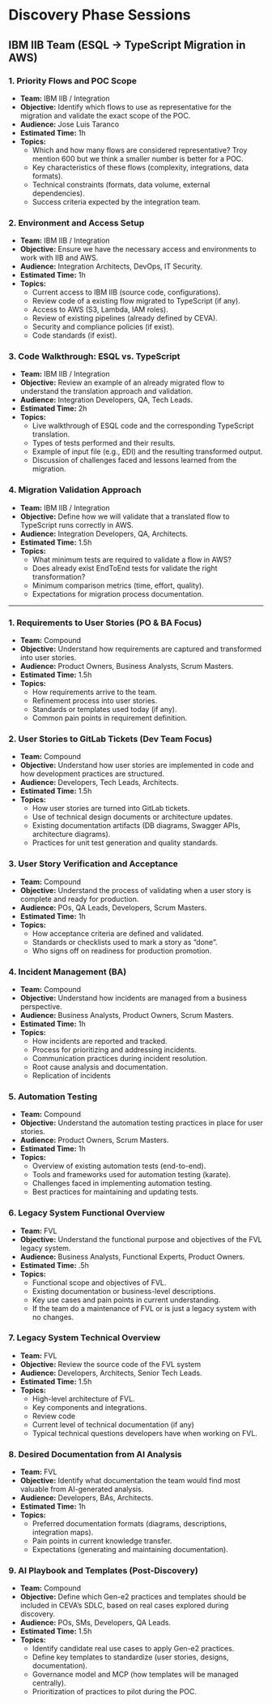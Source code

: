 
# Discovery Phase Sessions

## IBM IIB Team (ESQL → TypeScript Migration in AWS)

### 1. **Priority Flows and POC Scope**
- **Team:** IBM IIB / Integration  
- **Objective:** Identify which flows to use as representative for the migration and validate the exact scope of the POC.  
- **Audience:** Jose Luis Taranco  
- **Estimated Time:** 1h  
- **Topics:**  
  - Which and how many flows are considered representative? Troy mention 600 but we think a smaller number is better for a POC.  
  - Key characteristics of these flows (complexity, integrations, data formats).  
  - Technical constraints (formats, data volume, external dependencies).  
  - Success criteria expected by the integration team.  

### 2. **Environment and Access Setup**
- **Team:** IBM IIB / Integration  
- **Objective:** Ensure we have the necessary access and environments to work with IIB and AWS.  
- **Audience:** Integration Architects, DevOps, IT Security.  
- **Estimated Time:** 1h  
- **Topics:**  
  - Current access to IBM IIB (source code, configurations).  
  - Review code of a existing flow migrated to TypeScript (if any).
  - Access to AWS (S3, Lambda, IAM roles).  
  - Review of existing pipelines (already defined by CEVA).  
  - Security and compliance policies (if exist).  
  - Code standards (if exist).

### 3. **Code Walkthrough: ESQL vs. TypeScript**
- **Team:** IBM IIB / Integration  
- **Objective:** Review an example of an already migrated flow to understand the translation approach and validation.  
- **Audience:** Integration Developers, QA, Tech Leads.  
- **Estimated Time:** 2h  
- **Topics:**  
  - Live walkthrough of ESQL code and the corresponding TypeScript translation.  
  - Types of tests performed and their results.  
  - Example of input file (e.g., EDI) and the resulting transformed output.  
  - Discussion of challenges faced and lessons learned from the migration.

### 4. **Migration Validation Approach**
- **Team:** IBM IIB / Integration  
- **Objective:** Define how we will validate that a translated flow to TypeScript runs correctly in AWS.  
- **Audience:** Integration Developers, QA, Architects.  
- **Estimated Time:** 1.5h  
- **Topics:**  
  - What minimum tests are required to validate a flow in AWS?  
  - Does already exist EndToEnd tests for validate the right transformation?
  - Minimum comparison metrics (time, effort, quality).  
  - Expectations for migration process documentation.  
  

---

### 1. **Requirements to User Stories (PO & BA Focus)**
- **Team:** Compound  
- **Objective:** Understand how requirements are captured and transformed into user stories.  
- **Audience:** Product Owners, Business Analysts, Scrum Masters.  
- **Estimated Time:** 1.5h  
- **Topics:**  
  - How requirements arrive to the team.  
  - Refinement process into user stories.  
  - Standards or templates used today (if any).  
  - Common pain points in requirement definition.  

### 2. **User Stories to GitLab Tickets (Dev Team Focus)**
- **Team:** Compound  
- **Objective:** Understand how user stories are implemented in code and how development practices are structured.  
- **Audience:** Developers, Tech Leads, Architects.  
- **Estimated Time:** 1.5h  
- **Topics:**  
  - How user stories are turned into GitLab tickets.  
  - Use of technical design documents or architecture updates.  
  - Existing documentation artifacts (DB diagrams, Swagger APIs, architecture diagrams).  
  - Practices for unit test generation and quality standards.  

### 3. **User Story Verification and Acceptance**
- **Team:** Compound  
- **Objective:** Understand the process of validating when a user story is complete and ready for production.  
- **Audience:** POs, QA Leads, Developers, Scrum Masters.  
- **Estimated Time:** 1h  
- **Topics:**  
  - How acceptance criteria are defined and validated.  
  - Standards or checklists used to mark a story as “done”.  
  - Who signs off on readiness for production promotion.  

### 4. **Incident Management (BA)**
- **Team:** Compound
- **Objective:** Understand how incidents are managed from a business perspective.
- **Audience:** Business Analysts, Product Owners, Scrum Masters.
- **Estimated Time:** 1h
- **Topics:**
  -  How incidents are reported and tracked.
  -  Process for prioritizing and addressing incidents.
  -  Communication practices during incident resolution.
  -  Root cause analysis and documentation.
  -  Replication of incidents

### 5. **Automation Testing**
- **Team:** Compound  
- **Objective:** Understand the automation testing practices in place for user stories.  
- **Audience:** Product Owners, Scrum Masters.  
- **Estimated Time:** 1h  
- **Topics:**  
  - Overview of existing automation tests (end-to-end).  
  - Tools and frameworks used for automation testing (karate).  
  - Challenges faced in implementing automation testing.  
  - Best practices for maintaining and updating tests.

### 6. **Legacy System Functional Overview**
- **Team:** FVL  
- **Objective:** Understand the functional purpose and objectives of the FVL legacy system.  
- **Audience:** Business Analysts, Functional Experts, Product Owners.  
- **Estimated Time:** .5h 
- **Topics:**  
  - Functional scope and objectives of FVL.  
  - Existing documentation or business-level descriptions.  
  - Key use cases and pain points in current understanding.  
  - If the team do a maintenance of FVL or is just a legacy system with no changes.

### 7. **Legacy System Technical Overview**
- **Team:** FVL  
- **Objective:** Review the source code of the FVL system  
- **Audience:** Developers, Architects, Senior Tech Leads.  
- **Estimated Time:** 1.5h  
- **Topics:**  
  - High-level architecture of FVL.  
  - Key components and integrations.  
  - Review code 
  - Current level of technical documentation (if any)
  - Typical technical questions developers have when working on FVL.  

### 8. **Desired Documentation from AI Analysis**
- **Team:** FVL  
- **Objective:** Identify what documentation the team would find most valuable from AI-generated analysis.  
- **Audience:** Developers, BAs, Architects.  
- **Estimated Time:** 1h  
- **Topics:**  
  - Preferred documentation formats (diagrams, descriptions, integration maps).  
  - Pain points in current knowledge transfer.  
  - Expectations (generating and maintaining documentation).

### 9. **AI Playbook and Templates (Post-Discovery)**
- **Team:** Compound  
- **Objective:** Define which Gen-e2 practices and templates should be included in CEVA’s SDLC, based on real cases explored during discovery.  
- **Audience:** POs, SMs, Developers, QA Leads.  
- **Estimated Time:** 1.5h  
- **Topics:**  
  - Identify candidate real use cases to apply Gen-e2 practices.  
  - Define key templates to standardize (user stories, designs, documentation).  
  - Governance model and MCP (how templates will be managed centrally).  
  - Prioritization of practices to pilot during the POC.  



